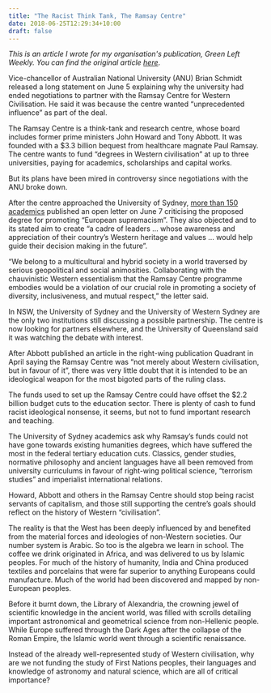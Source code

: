```yaml
---
title: "The Racist Think Tank, The Ramsay Centre"
date: 2018-06-25T12:29:34+10:00
draft: false
---
```


_This is an article I wrote for my organisation's publication, Green Left Weekly. You can find the original article [here](https://www.greenleft.org.au/content/ramsay-centre-struggles-find-backers)_.

Vice-chancellor of Australian National University (ANU) Brian Schmidt released a long statement on June 5 explaining why the university had ended negotiations to partner with the Ramsay Centre for Western Civilisation. He said it was because the centre wanted “unprecedented influence” as part of the deal.

The Ramsay Centre is a think-tank and research centre, whose board includes former prime ministers John Howard and Tony Abbott. It was founded with a $3.3 billion bequest from healthcare magnate Paul Ramsay. The centre wants to fund “degrees in Western civilisation” at up to three universities, paying for academics, scholarships and capital works.

But its plans have been mired in controversy since negotiations with the ANU broke down.

After the centre approached the University of Sydney, [more than 150 academics](https://docs.google.com/forms/d/e/1FAIpQLScz2bd3bi2u2kQdfQnO6n4IKIzekt188nGztQ0u53_XPU9Mhg/viewform) published an open letter on June 7 criticising the proposed degree for promoting “European supremacism”. They also objected and to its stated aim to create “a cadre of leaders … whose awareness and appreciation of their country’s Western heritage and values … would help guide their decision making in the future”.

“We belong to a multicultural and hybrid society in a world traversed by serious geopolitical and social animosities. Collaborating with the chauvinistic Western essentialism that the Ramsay Centre programme embodies would be a violation of our crucial role in promoting a society of diversity, inclusiveness, and mutual respect,” the letter said.

In NSW, the University of Sydney and the University of Western Sydney are the only two institutions still discussing a possible partnership. The centre is now looking for partners elsewhere, and the University of Queensland said it was watching the debate with interest.

After Abbott published an article in the right-wing publication Quadrant in April saying the Ramsay Centre was “not merely about Western civilisation, but in favour of it”, there was very little doubt that it is intended to be an ideological weapon for the most bigoted parts of the ruling class.

The funds used to set up the Ramsay Centre could have offset the $2.2 billion budget cuts to the education sector. There is plenty of cash to fund racist ideological nonsense, it seems, but not to fund important research and teaching.

The University of Sydney academics ask why Ramsay’s funds could not have gone towards existing humanities degrees, which have suffered the most in the federal tertiary education cuts. Classics, gender studies, normative philosophy and ancient languages have all been removed from university curriculums in favour of right-wing political science, “terrorism studies” and imperialist international relations.

Howard, Abbott and others in the Ramsay Centre should stop being racist servants of capitalism, and those still supporting the centre’s goals should reflect on the history of Western “civilisation”.

The reality is that the West has been deeply influenced by and benefited from the material forces and ideologies of non-Western societies. Our number system is Arabic. So too is the algebra we learn in school. The coffee we drink originated in Africa, and was delivered to us by Islamic peoples. For much of the history of humanity, India and China produced textiles and porcelains that were far superior to anything Europeans could manufacture. Much of the world had been discovered and mapped by non-European peoples.

Before it burnt down, the Library of Alexandria, the crowning jewel of scientific knowledge in the ancient world, was filled with scrolls detailing important astronomical and geometrical science from non-Hellenic people. While Europe suffered through the Dark Ages after the collapse of the Roman Empire, the Islamic world went through a scientific renaissance.

Instead of the already well-represented study of Western civilisation, why are we not funding the study of First Nations peoples, their languages and knowledge of astronomy and natural science, which are all of critical importance?
